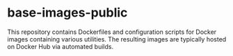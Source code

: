 # base-images-public

This repository contains Dockerfiles and configuration scripts for Docker images containing various utilities. The resulting images are typically hosted on Docker Hub via automated builds.
